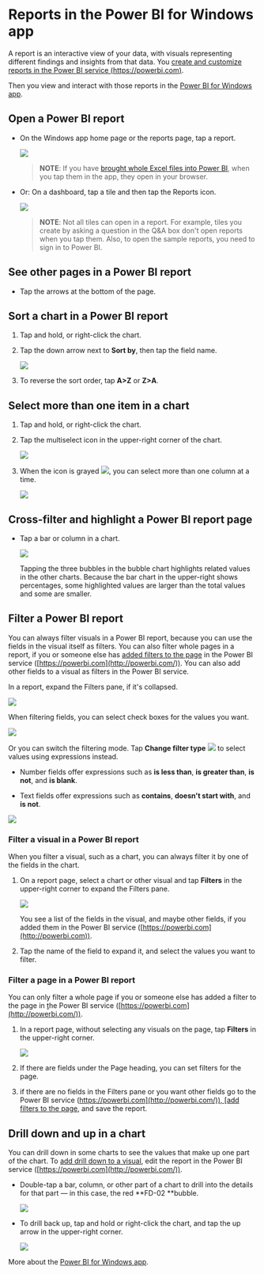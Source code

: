﻿<properties 
   pageTitle="Reports in the Power BI for Windows app"
   description="Reports in the Power BI for Windows app"
   services="powerbi" 
   documentationCenter="" 
   authors="pcw3187" 
   manager="mblythe" 
   editor=""
   tags=""/>
 
<tags
   ms.service="powerbi"
   ms.devlang="NA"
   ms.topic="article"
   ms.tgt_pltfrm="NA"
   ms.workload="powerbi"
   ms.date="10/14/2015"
   ms.author="v-pawrig"/>
# Reports in the Power BI for Windows app

A report is an interactive view of your data, with visuals representing different findings and insights from that data. You [create and customize reports in the Power BI service (https://powerbi.com)](http://support.powerbi.com/knowledgebase/articles/425684).

Then you view and interact with those reports in the [Power BI for Windows app](http://support.powerbi.com/knowledgebase/articles/510917).

## Open a Power BI report

-   On the Windows app home page or the reports page, tap a report.

    ![](media/powerbi-mobile-reports-in-the-windows-app/PBI_WinAppReptsMenu.png)

    >**NOTE**: If you have [brought whole Excel files into Power BI](https://support.powerbi.com/knowledgebase/articles/640168), when you tap them in the app, they open in your browser.

-   Or: On a dashboard, tap a tile and then tap the Reports icon.

    ![](media/powerbi-mobile-reports-in-the-windows-app/PBI_WinAppReptIcon.png)

    >**NOTE**: Not all tiles can open in a report. For example, tiles you create by asking a question in the Q&A box don't open reports when you tap them.
	Also, to open the sample reports, you need to sign in to Power BI.

## See other pages in a Power BI report

-   Tap the arrows at the bottom of the page. 

## Sort a chart in a Power BI report

1.  Tap and hold, or right-click the chart. 

2.  Tap the down arrow next to **Sort by**, then tap the field name.

    ![](media/powerbi-mobile-reports-in-the-windows-app/PBI_WinAppSortChart.png)

3.  To reverse the sort order, tap **A\>Z** or **Z\>A**. 

## Select more than one item in a chart

1.  Tap and hold, or right-click the chart. 

2.  Tap the multiselect icon in the upper-right corner of the chart.

    ![](media/powerbi-mobile-reports-in-the-windows-app/PBI_WinAppMultiSelectChart.png)

3.  When the icon is grayed ![](media/powerbi-mobile-reports-in-the-windows-app/PBI_WinAppMultiSelectIcon.png), you can select more than one column at a time.

    ![](media/powerbi-mobile-reports-in-the-windows-app/PBI_WinAppMultiSelectedChart.png)


## Cross-filter and highlight a Power BI report page

-   Tap a bar or column in a chart.

    ![](media/powerbi-mobile-reports-in-the-windows-app/PBI_WinAppHighlight.png)

    Tapping the three bubbles in the bubble chart highlights related values in the other charts. Because the bar chart in the upper-right shows percentages, some highlighted values are larger than the total values and some are smaller. 

## Filter a Power BI report

You can always filter visuals in a Power BI report, because you can use the fields in the visual itself as filters. You can also filter whole pages in a report, if you or someone else has [added filters to the page](http://support.powerbi.com/knowledgebase/articles/464704) in the Power BI service ([https://powerbi.com](http://powerbi.com/)). You can also add other fields to a visual as filters in the Power BI service. 

In a report, expand the Filters pane, if it's collapsed.

![](media/powerbi-mobile-reports-in-the-windows-app/PBI_FiltersCollapsed.png)

When filtering fields, you can select check boxes for the values you want.

![](media/powerbi-mobile-reports-in-the-windows-app/PBI_WinAppCheckFilter.png)

Or you can switch the filtering mode. Tap **Change filter type** ![](media/powerbi-mobile-reports-in-the-windows-app/PBI_FilterSwitchIcon.png) to select values using expressions instead.

-   Number fields offer expressions such as **is less than**, **is greater than**, **is not**, and **is blank**.

-   Text fields offer expressions such as **contains**, **doesn't start with**, and **is not**.

![](media/powerbi-mobile-reports-in-the-windows-app/PBI_WinAppFilterExpressn.png)

### Filter a visual in a Power BI report

When you filter a visual, such as a chart, you can always filter it by one of the fields in the chart. 

1.  On a report page, select a chart or other visual and tap **Filters** in the upper-right corner to expand the Filters pane.

    ![](media/powerbi-mobile-reports-in-the-windows-app/PBI_FiltersCollapsed.png)

    You see a list of the fields in the visual, and maybe other fields, if you added them in the Power BI service ([https://powerbi.com](http://powerbi.com)).

2.  Tap the name of the field to expand it, and select the values you want to filter.

### Filter a page in a Power BI report

You can only filter a whole page if you or someone else has added a filter to the page in [t](http://powerbi.com/)he Power BI service ([https://powerbi.com](http://powerbi.com/)).

1.  In a report page, without selecting any visuals on the page, tap **Filters** in the upper-right corner.

    ![](media/powerbi-mobile-reports-in-the-windows-app/PBI_FiltersCollapsed.png)

2.  If there are fields under the Page heading, you can set filters for the page.

3.  if there are no fields in the Filters pane or you want other fields go to the Power BI service ([https://powerbi.com](http://powerbi.com/)), [add filters to the page](http://support.powerbi.com/knowledgebase/articles/464704), and save the report.

## Drill down and up in a chart

You can drill down in some charts to see the values that make up one part of the chart. To [add drill down to a visual](http://support.powerbi.com/knowledgebase/articles/467072), edit the report in the Power BI service ([https://powerbi.com](http://powerbi.com/)).

-   Double-tap a bar, column, or other part of a chart to drill into the details for that part — in this case, the red **FD-02 **bubble.

    ![](media/powerbi-mobile-reports-in-the-windows-app/PBI_WinAppDrillDown.png)

-   To drill back up, tap and hold or right-click the chart, and tap the up arrow in the upper-right corner.

    ![](media/powerbi-mobile-reports-in-the-windows-app/PBI_WinAppDrillBackUp.png)

More about the [Power BI for Windows app](http://support.powerbi.com/knowledgebase/articles/510917).

